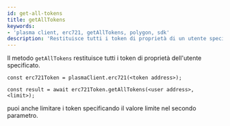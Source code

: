 ```yaml
---
id: get-all-tokens
title: getAllTokens
keywords:
- 'plasma client, erc721, getAllTokens, polygon, sdk'
description: 'Restituisce tutti i token di proprietà di un utente specificato.'
---
```


Il metodo `getAllTokens` restituisce tutti i token di proprietà dell'utente specificato.

```
const erc721Token = plasmaClient.erc721(<token address>);

const result = await erc721Token.getAllTokens(<user address>, <limit>);

```

puoi anche limitare i token specificando il valore limite nel secondo parametro.
